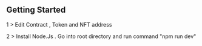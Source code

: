 ## Getting Started

1 > Edit Contract , Token and NFT address 

2 > Install Node.Js . Go into root directory and run command "npm run dev"

